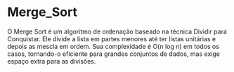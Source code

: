 # Merge_Sort
O Merge Sort é um algoritmo de ordenação baseado na técnica Dividir para Conquistar. Ele divide a lista em partes menores até ter listas unitárias e depois as mescla em ordem. Sua complexidade é O(n log n) em todos os casos, tornando-o eficiente para grandes conjuntos de dados, mas exige espaço extra para as divisões.
